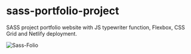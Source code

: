 # sass-portfolio-project
SASS project portfolio website with JS typewriter function, Flexbox, CSS Grid and Netlify deployment.

![Sass-Folio](demo/demo.gif)

